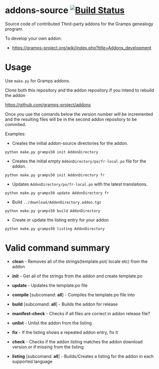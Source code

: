 addons-source [![Build Status](https://travis-ci.org/gramps-project/addons-source.svg?branch=master)](https://travis-ci.org/gramps-project/addons-source)
=============

Source code of contributed Third-party addons for the Gramps genealogy program.

To develop your own addon:

* https://gramps-project.org/wiki/index.php?title=Addons_development

Usage
=====

Use `make.py` for Gramps addons.

Clone both this repository and the addon repository if you intend to rebuild the addon

https://github.com/gramps-project/addons

Once you use the comands below the version number will be incremented and the resulting
files will be in the second addon repository to be commited.

Examples:
* Creates the initial addon-source directories for the addon.
```
python make.py gramps50 init AddonDirectory
```

* Creates the initial empty `AddonDirectory/po/fr-local.po` file for the addon.
```
python make.py gramps50 init AddonDirectory fr
```

* Updates `AddonDirectory/po/fr-local.po` with the latest translations.
```
python make.py gramps50 update AddonDirectory fr
```

* Build `../download/AddonDirectory.addon.tgz`
```
python make.py gramps50 build AddonDirectory
```

* Create or update the listing entry for your addon
```
python make.py gramps50 listing AddonDirectory
```

Valid command summary
=====================

* **clean** - Removes all of the strings(template.pot/ locale etc) from the addon

* **init** - Get all of the strings from the addon and create template.po

* **update** - Updates the template.po file

* **compile** [subcomand: **all**] - Compiles the template.po file into 

* **build**  [subcomand: **all**] - Builds the addon for release

* **manifest-check** - Checks if all files are correct in addon release file?

* **unlist** - Unlist the addon from the listing

* **fix**  - If the listing shows a repeated addon entry, fix it

* **check** - Checks if the addon listing matches the addon download version or if missing from the listing

* **listing** [subcomand: **all**] - Builds/Creates a listing for the addon in each supported language


